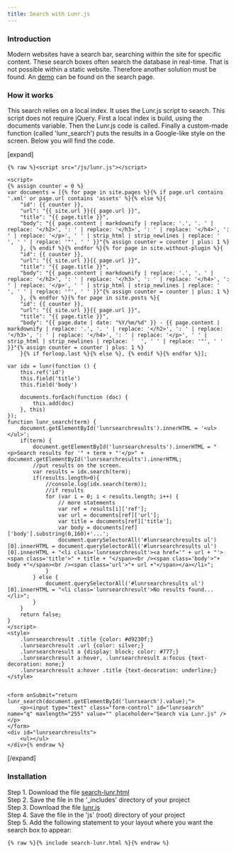 ```yaml
---
title: Search with Lunr.js
---
```


### Introduction

Modern websites have a search bar, searching within the site for specific content. These search boxes often search the database in real-time. That is not possible within a static website. Therefore another solution must be found. An [demo](/search) can be found on the search page.

### How it works

This search relies on a local index. It uses the Lunr.js script to search. This script does not require jQuery. First a local index is build, using the documents variable. Then the Lunr.js code is called. Finally a custom-made function (called 'lunr_search') puts the results in a Google-like style on the screen. Below you will find the code. 

[expand]

```
{% raw %}<script src="/js/lunr.js"></script>

<script>
{% assign counter = 0 %}
var documents = [{% for page in site.pages %}{% if page.url contains '.xml' or page.url contains 'assets' %}{% else %}{
    "id": {{ counter }},
    "url": "{{ site.url }}{{ page.url }}",
    "title": "{{ page.title }}",
    "body": "{{ page.content | markdownify | replace: '.', '. ' | replace: '</h2>', ': ' | replace: '</h3>', ': ' | replace: '</h4>', ': ' | replace: '</p>', ' ' | strip_html | strip_newlines | replace: '  ', ' ' | replace: '"', ' ' }}"{% assign counter = counter | plus: 1 %}
    }, {% endif %}{% endfor %}{% for page in site.without-plugin %}{
    "id": {{ counter }},
    "url": "{{ site.url }}{{ page.url }}",
    "title": "{{ page.title }}",
    "body": "{{ page.content | markdownify | replace: '.', '. ' | replace: '</h2>', ': ' | replace: '</h3>', ': ' | replace: '</h4>', ': ' | replace: '</p>', ' ' | strip_html | strip_newlines | replace: '  ', ' ' | replace: '"', ' ' }}"{% assign counter = counter | plus: 1 %}
    }, {% endfor %}{% for page in site.posts %}{
    "id": {{ counter }},
    "url": "{{ site.url }}{{ page.url }}",
    "title": "{{ page.title }}",
    "body": "{{ page.date | date: "%Y/%m/%d" }} - {{ page.content | markdownify | replace: '.', '. ' | replace: '</h2>', ': ' | replace: '</h3>', ': ' | replace: '</h4>', ': ' | replace: '</p>', ' ' | strip_html | strip_newlines | replace: '  ', ' ' | replace: '"', ' ' }}"{% assign counter = counter | plus: 1 %}
    }{% if forloop.last %}{% else %}, {% endif %}{% endfor %}];

var idx = lunr(function () {
    this.ref('id')
    this.field('title')
    this.field('body')

    documents.forEach(function (doc) {
        this.add(doc)
    }, this)
});
function lunr_search(term) {
    document.getElementById('lunrsearchresults').innerHTML = '<ul></ul>';
    if(term) {
        document.getElementById('lunrsearchresults').innerHTML = "<p>Search results for '" + term + "'</p>" + document.getElementById('lunrsearchresults').innerHTML;
        //put results on the screen.
        var results = idx.search(term);
        if(results.length>0){
            //console.log(idx.search(term));
            //if results
            for (var i = 0; i < results.length; i++) {
                // more statements
                var ref = results[i]['ref'];
                var url = documents[ref]['url'];
                var title = documents[ref]['title'];
                var body = documents[ref]['body'].substring(0,160)+'...';
                document.querySelectorAll('#lunrsearchresults ul')[0].innerHTML = document.querySelectorAll('#lunrsearchresults ul')[0].innerHTML + "<li class='lunrsearchresult'><a href='" + url + "'><span class='title'>" + title + "</span><br /><span class='body'>"+ body +"</span><br /><span class='url'>"+ url +"</span></a></li>";
            }
        } else {
            document.querySelectorAll('#lunrsearchresults ul')[0].innerHTML = "<li class='lunrsearchresult'>No results found...</li>";
        }
    }
    return false;
}
</script>
<style>
    .lunrsearchresult .title {color: #d9230f;}
    .lunrsearchresult .url {color: silver;}
    .lunrsearchresult a {display: block; color: #777;}
    .lunrsearchresult a:hover, .lunrsearchresult a:focus {text-decoration: none;}
    .lunrsearchresult a:hover .title {text-decoration: underline;}
</style>


<form onSubmit="return lunr_search(document.getElementById('lunrsearch').value);">
    <p><input type="text" class="form-control" id="lunrsearch" name="q" maxlength="255" value="" placeholder="Search via Lunr.js" /></p>
</form>
<div id="lunrsearchresults">
    <ul></ul>
</div>{% endraw %}
```

[/expand]

### Installation

Step 1. Download the file [search-lunr.html](https://raw.githubusercontent.com/xtapo/jekyllcodex/gh-pages/_includes/search-lunr.html)
<br />Step 2. Save the file in the '_includes' directory of your project
<br />Step 3. Download the file [lunr.js](https://raw.githubusercontent.com/xtapo/jekyllcodex/gh-pages/js/lunr.js)
<br />Step 4. Save the file in the 'js' (root) directory of your project
<br />Step 5. Add the following statement to your layout where you want the search box to appear:

```
{% raw %}{% include search-lunr.html %}{% endraw %}
```